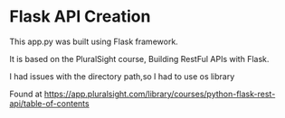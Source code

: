 # Flask API Creation

This app.py was built using Flask framework.

It is based on the PluralSight course, Building RestFul APIs with Flask.

I had issues with the directory path,so I had to use os library

Found at https://app.pluralsight.com/library/courses/python-flask-rest-api/table-of-contents 
